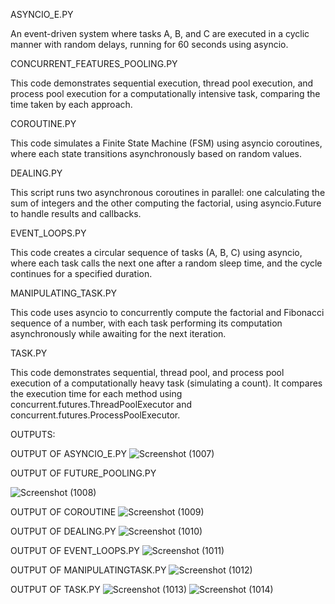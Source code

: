 ASYNCIO_E.PY

An event-driven system where tasks A, B, and C are executed in a cyclic manner with random delays, running for 60 seconds using asyncio.

CONCURRENT_FEATURES_POOLING.PY

This code demonstrates sequential execution, thread pool execution, and process pool execution for a computationally intensive task, comparing the time taken by each approach.

COROUTINE.PY

This code simulates a Finite State Machine (FSM) using asyncio coroutines, where each state transitions asynchronously based on random values.

DEALING.PY

This script runs two asynchronous coroutines in parallel: one calculating the sum of integers and the other computing the factorial, using asyncio.Future to handle results and callbacks.

EVENT_LOOPS.PY

This code creates a circular sequence of tasks (A, B, C) using asyncio, where each task calls the next one after a random sleep time, and the cycle continues for a specified duration.

MANIPULATING_TASK.PY

This code uses asyncio to concurrently compute the factorial and Fibonacci sequence of a number, with each task performing its computation asynchronously while awaiting for the next iteration.

TASK.PY

This code demonstrates sequential, thread pool, and process pool execution of a computationally heavy task (simulating a count). It compares the execution time for each method using concurrent.futures.ThreadPoolExecutor and concurrent.futures.ProcessPoolExecutor.

OUTPUTS:

OUTPUT OF ASYNCIO_E.PY
![Screenshot (1007)](https://github.com/user-attachments/assets/087888f2-d870-44eb-adf8-266599997a53)

OUTPUT OF FUTURE_POOLING.PY

![Screenshot (1008)](https://github.com/user-attachments/assets/e7ae9bc4-96b4-4122-81f3-083046bb4987)

OUTPUT OF COROUTINE
![Screenshot (1009)](https://github.com/user-attachments/assets/80811986-1364-4b93-a260-a87d45508948)

OUTPUT OF DEALING.PY
![Screenshot (1010)](https://github.com/user-attachments/assets/80b82e08-5111-496b-b47c-9aa4f772382c)

OUTPUT OF EVENT_LOOPS.PY
![Screenshot (1011)](https://github.com/user-attachments/assets/1a9c62f9-a347-4b65-80b0-13a154ec78b9)

OUTPUT OF MANIPULATINGTASK.PY
![Screenshot (1012)](https://github.com/user-attachments/assets/119c18f2-0463-4149-b940-551544b67288)

OUTPUT OF TASK.PY
![Screenshot (1013)](https://github.com/user-attachments/assets/28182c3d-be7f-44cd-b490-27cf2c53f242)
![Screenshot (1014)](https://github.com/user-attachments/assets/e85bdb92-dcbb-406a-8b56-05eca12ce942)







